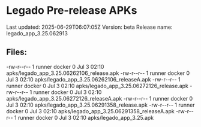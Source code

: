 # Legado Pre-release APKs
Last updated: 2025-06-29T06:07:05Z
Version: beta
Release name: legado_app_3.25.062913
## Files:
-rw-r--r-- 1 runner docker 0 Jul  3 02:10 apks/legado_app_3.25.06262106_release.apk
-rw-r--r-- 1 runner docker 0 Jul  3 02:10 apks/legado_app_3.25.06262106_releaseA.apk
-rw-r--r-- 1 runner docker 0 Jul  3 02:10 apks/legado_app_3.25.06272126_release.apk
-rw-r--r-- 1 runner docker 0 Jul  3 02:10 apks/legado_app_3.25.06272126_releaseA.apk
-rw-r--r-- 1 runner docker 0 Jul  3 02:10 apks/legado_app_3.25.06291358_release.apk
-rw-r--r-- 1 runner docker 0 Jul  3 02:10 apks/legado_app_3.25.06291358_releaseA.apk
-rw-r--r-- 1 runner docker 0 Jul  3 02:10 apks/legado_app_3.25.apk
